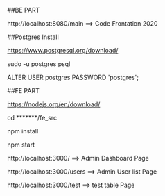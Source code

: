 ##BE PART

http://localhost:8080/main ==> Code Frontation 2020

##Postgres Install

https://www.postgresql.org/download/

sudo -u postgres psql

ALTER USER postgres PASSWORD 'postgres';


##FE PART

https://nodejs.org/en/download/

cd *******/fe_src

npm install

npm start

http://localhost:3000/   ==> Admin Dashboard Page

http://localhost:3000/users  ==> Admin User list Page

http://localhost:3000/test  ==> test table Page
